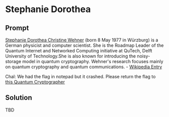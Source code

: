 # Stephanie Dorothea

## Prompt

[Stephanie Dorothea Christine Wehner](https://en.wikipedia.org/wiki/Stephanie_Wehner) (born 8 May 1977 in Würzburg) is a German physicist and computer scientist. She is the Roadmap Leader of the Quantum Internet and Networked Computing initiative at QuTech, Delft University of Technology.She is also known for introducing the noisy-storage model in quantum cryptography. Wehner's research focuses mainly on quantum cryptography and quantum communications. - [Wikipedia Entry](https://en.wikipedia.org/wiki/Stephanie_Wehner)

Chal: We had the flag in notepad but it crashed. Please return the flag to [this Quantum Cryptographer](https://www.youtube.com/watch?v=XzPi29O6DAc)


## Solution

TBD

